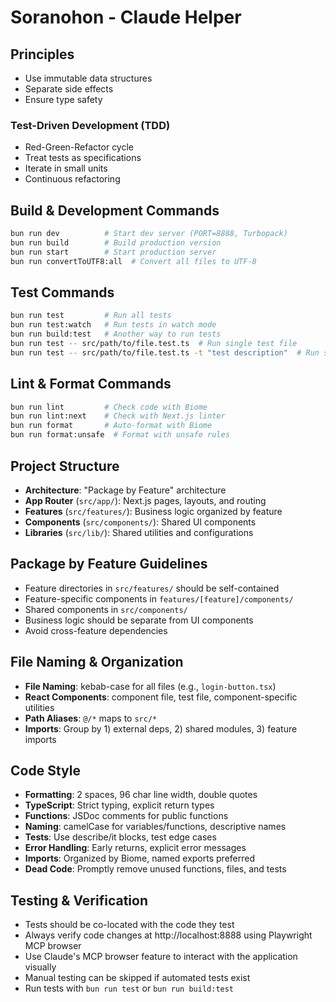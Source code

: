 # Soranohon - Claude Helper

## Principles

- Use immutable data structures
- Separate side effects
- Ensure type safety

### Test-Driven Development (TDD)

- Red-Green-Refactor cycle
- Treat tests as specifications
- Iterate in small units
- Continuous refactoring

## Build & Development Commands
```bash
bun run dev          # Start dev server (PORT=8888, Turbopack)
bun run build        # Build production version
bun run start        # Start production server
bun run convertToUTF8:all  # Convert all files to UTF-8
```

## Test Commands
```bash
bun run test         # Run all tests
bun run test:watch   # Run tests in watch mode
bun run build:test   # Another way to run tests
bun run test -- src/path/to/file.test.ts  # Run single test file
bun run test -- src/path/to/file.test.ts -t "test description"  # Run specific test
```

## Lint & Format Commands
```bash
bun run lint         # Check code with Biome
bun run lint:next    # Check with Next.js linter
bun run format       # Auto-format with Biome
bun run format:unsafe  # Format with unsafe rules
```

## Project Structure
- **Architecture**: "Package by Feature" architecture
- **App Router** (`src/app/`): Next.js pages, layouts, and routing
- **Features** (`src/features/`): Business logic organized by feature
- **Components** (`src/components/`): Shared UI components
- **Libraries** (`src/lib/`): Shared utilities and configurations

## Package by Feature Guidelines
- Feature directories in `src/features/` should be self-contained
- Feature-specific components in `features/[feature]/components/`
- Shared components in `src/components/`
- Business logic should be separate from UI components
- Avoid cross-feature dependencies

## File Naming & Organization
- **File Naming**: kebab-case for all files (e.g., `login-button.tsx`)
- **React Components**: component file, test file, component-specific utilities
- **Path Aliases**: `@/*` maps to `src/*`
- **Imports**: Group by 1) external deps, 2) shared modules, 3) feature imports

## Code Style
- **Formatting**: 2 spaces, 96 char line width, double quotes
- **TypeScript**: Strict typing, explicit return types
- **Functions**: JSDoc comments for public functions
- **Naming**: camelCase for variables/functions, descriptive names
- **Tests**: Use describe/it blocks, test edge cases
- **Error Handling**: Early returns, explicit error messages
- **Imports**: Organized by Biome, named exports preferred
- **Dead Code**: Promptly remove unused functions, files, and tests

## Testing & Verification
- Tests should be co-located with the code they test
- Always verify code changes at http://localhost:8888 using Playwright MCP browser
- Use Claude's MCP browser feature to interact with the application visually
- Manual testing can be skipped if automated tests exist
- Run tests with `bun run test` or `bun run build:test`
